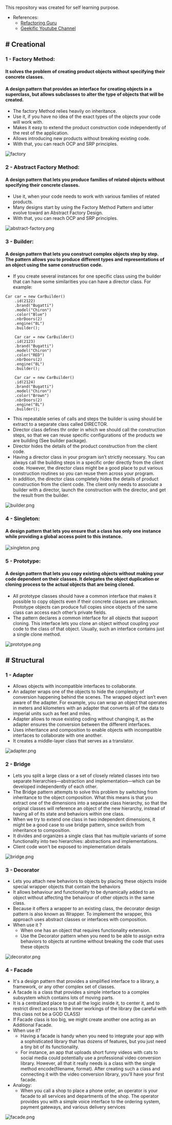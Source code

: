 This repository was created for self learning purpose.
- References: 
  - [Refactoring Guru](https://refactoring.guru/)
  - [Geekific Youtube Channel](https://www.youtube.com/watch?v=mE3qTp1TEbg&list=PLlsmxlJgn1HJpa28yHzkBmUY-Ty71ZUGc)


## #  Creational
### 1 - Factory Method:
#### It solves the problem of creating product objects without specifying their concrete classes.
#### A design pattern that provides an interface for creating objects in a superclass, but allows subclasses to alter the type of objects that will be created.

- The factory Method relies heavily on inheritance.
- Use it, if you have no idea of the exact types of the objects your code will work with.
- Makes it easy to extend the product construction code independently of the rest of the application.
- Allows introducing new products without breaking existing code.
- With that, you can reach OCP and SRP principles.


![factory](src/main/resources/imgs/factory.png)
### 2 - Abstract Factory Method:
#### A design pattern that lets you produce families of related objects without specifying their concrete classes.

- Use it, when your code needs to work with various families of related products.
- Many designs start by using the Factory Method Pattern and latter evolve toward an Abstract Factory Design.
- With that, you can reach OCP and SRP principles.

![abstract-factory.png](src/main/resources/imgs/abstract-factory.png)
### 3 - Builder:
#### A design pattern that lets you construct complex objects step by step. The pattern allows you to produce different types and representations of an object using the same construction code.

-  If you create several instances for one specific class using the builder that can have some similarities you can have a director class. For example:
```
Car car = new CarBuilder()
    .id(2122)
    .brand("Bugatti")
    .model("Chiron")
    .color("Blue")
    .nbrDoors(2)
    .engine("8L")
    .builder();
    
    Car car = new CarBuilder()
    .id(2123)
    .brand("Bugatti")
    .model("Chiron")
    .color("RED")
    .nbrDoors(2)
    .engine("8L")
    .builder();
    
    Car car = new CarBuilder()
    .id(2124)
    .brand("Bugatti")
    .model("Chiron")
    .color("Brown")
    .nbrDoors(2)
    .engine("8L")
    .builder();
```
- This repeatable series of calls and steps the builder is using should be extract to a separate class called DIRECTOR.
- Director class defines thr order in which we should call the construction steps, so that we can reuse specific configurations of the products we are building (See builder package).
- Director hides the details of the product construction from the client code.
- Having a director class in your program isn’t strictly necessary. You can always call the building steps in a specific order directly from the client code. However, the director class might be a good place to put various construction routines so you can reuse them across your program.
- In addition, the director class completely hides the details of product construction from the client code. The client only needs to associate a builder with a director, launch the construction with the director, and get the result from the builder.

![builder.png](src/main/resources/imgs/builder.png)
### 4 - Singleton:
#### A design pattern that lets you ensure that a class has only one instance while providing a global access point to this instance.
![singleton.png](src/main/resources/imgs/singleton.png)
### 5 - Prototype:

#### A design pattern that lets you copy existing objects without making your code dependent on their classes. It delegates the object duplication or cloning process to the actual objects that are being cloned.
 
- All prototype classes should have a common interface that makes it possible to copy objects even if their concrete classes are unknown. Prototype objects can produce full copies since objects of the same class can access each other’s private fields.
- The pattern declares a common interface for all objects that support cloning. This interface lets you clone an object without coupling your code to the class of that object. Usually, such an interface contains just a single clone method.


![prototype.png](src/main/resources/imgs/prototype.png)


## # Structural

### 1 - Adapter
- Allows objects with incompatible interfaces to collaborate.
- An adapter wraps one of the objects to hide the complexity of conversion happening behind the scenes. The wrapped object isn’t even aware of the adapter. For example, you can wrap an object that operates in meters and kilometers with an adapter that converts all of the data to imperial units such as feet and miles.
- Adapter allows to reuse existing coding without changing it, as the adapter ensures the conversion between the different interfaces.
- Uses inheritance and composition to enable objects with incompatible interfaces to collaborate with one another.
- It creates a middle-layer class that serves as a translator.

![adapter.png](src/main/resources/imgs/adapter.png)

### 2 - Bridge
- Lets you split a large class or a set of closely related classes into two separate hierarchies—abstraction and implementation—which can be developed independently of each other.
- The Bridge pattern attempts to solve this problem by switching from inheritance to the object composition. What this means is that you extract one of the dimensions into a separate class hierarchy, so that the original classes will reference an object of the new hierarchy, instead of having all of its state and behaviors within one class.
- When we try to extend one class in two independent dimensions, it might be a good case to use bridge pattern, since switch from inheritance to composition.
- It divides and organizes a single class that has multiple variants of some functionality into two hierarchies: abstractions and implementations.
- Client code won't be exposed to implementation details

![bridge.png](src/main/resources/imgs/bridge.png)

### 3 - Decorator
- Lets you attach new behaviors to objects by placing these objects inside special wrapper objects that contain the behaviors
- It allows behaviour and functionality to be dynamically added to an object without affecting the behaviour of other objects in the same class.
- Because it offers a wrapper to an existing class, the decorator design pattern is also known as Wrapper. To implement the wrapper, this approach uses abstract classes or interfaces with composition.
- When use it ?
  - When one has an object that requires functionality extension.
  - Use the Decorator pattern when you need to be able to assign extra behaviors to objects at runtime without breaking the code that uses these objects

![decorator.png](src/main/resources/imgs/decorator.png)

### 4 - Facade
- It's a design pattern that provides a simplified interface to a library, a framework, or any other complex set of classes.
- A facade is a class that provides a simple interface to a complex subsystem which contains lots of moving parts.
- It is a centralized place to put all the logic inside it, to center it, and to restrict direct access to the inner workings of the library (be careful with this class not be a GOD CLASS)
- If Facade class is too big, we might create another one acting as an Additional Facade.
- When use it?
  - Having a facade is handy when you need to integrate your app with a sophisticated library that has dozens of features, but you just need a tiny bit of its functionality.
  - For instance, an app that uploads short funny videos with cats to social media could potentially use a professional video conversion library. However, all that it really needs is a class with the single method encode(filename, format). After creating such a class and connecting it with the video conversion library, you’ll have your first facade.
- Analogy:
  - When you call a shop to place a phone order, an operator is your facade to all services and departments of the shop. The operator provides you with a simple voice interface to the ordering system, payment gateways, and various delivery services

![facade.png](src/main/resources/imgs/facade.png)